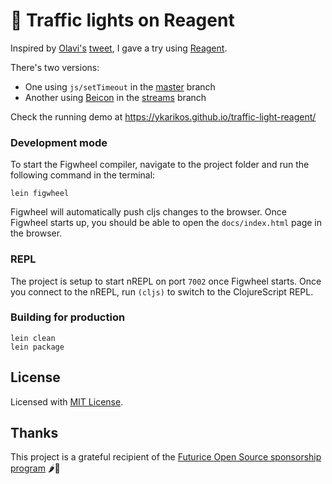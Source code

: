 # 🚦 Traffic lights on Reagent

Inspired by [Olavi's](https://twitter.com/0lpeh) [tweet](https://twitter.com/0lpeh/status/1090301982173261825), I gave a try using [Reagent](https://reagent-project.github.io/).

There's two versions:
- One using `js/setTimeout` in the [master](https://github.com/ykarikos/traffic-light-reagent/tree/master) branch
- Another using [Beicon](http://funcool.github.io/beicon/latest/) in the [streams](https://github.com/ykarikos/traffic-light-reagent/tree/streams) branch

Check the running demo at https://ykarikos.github.io/traffic-light-reagent/

### Development mode

To start the Figwheel compiler, navigate to the project folder and run the following command in the terminal:

```
lein figwheel
```

Figwheel will automatically push cljs changes to the browser.
Once Figwheel starts up, you should be able to open the `docs/index.html` page in the browser.

### REPL

The project is setup to start nREPL on port `7002` once Figwheel starts.
Once you connect to the nREPL, run `(cljs)` to switch to the ClojureScript REPL.

### Building for production

```
lein clean
lein package
```

## License

Licensed with [MIT License](LICENSE).

## Thanks

This project is a grateful recipient of the [Futurice Open Source sponsorship program](http://futurice.com/blog/sponsoring-free-time-open-source-activities?utm_source=github&utm_medium=spice) 🌶🦄
